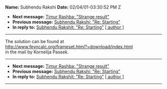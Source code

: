 **Name:** Subhendu Rakshi
**Date:** 02/04/01-03:30:52 PM Z

  - **Next message:** [Timur Rashba: "Strange result"](0033.html)
  - **Previous message:** [Subhendu Rakshi: "Re: Starting"](0031.html)
  - **In reply to:** [Subhendu Rakshit: "Re: Starting"](0030.html)
    [[ author ]](author.html#32)

-----

The solution can be found at  
<http://www.feyncalc.org/frameset.html?=download/index.html>  
in the mail by Kornelija Passek.  

-----

  - **Next message:** [Timur Rashba: "Strange result"](0033.html)
  - **Previous message:** [Subhendu Rakshi: "Re: Starting"](0031.html)
  - **In reply to:** [Subhendu Rakshit: "Re: Starting"](0030.html)
    [[ author ]](author.html#32)

-----

